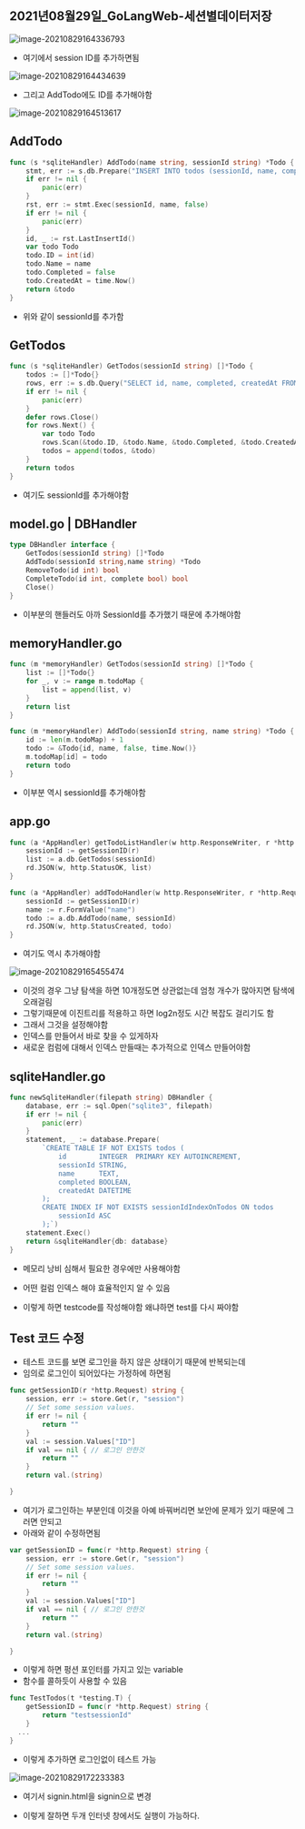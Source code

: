 ## 2021년08월29일_GoLangWeb-세션별데이터저장

![image-20210829164336793](2021년08월29일_GoLangWeb-세션별데이터저장.assets/image-20210829164336793.png)

- 여기에서 session ID를 추가하면됨

![image-20210829164434639](2021년08월29일_GoLangWeb-세션별데이터저장.assets/image-20210829164434639.png)

- 그리고 AddTodo에도 ID를 추가해야함

![image-20210829164513617](2021년08월29일_GoLangWeb-세션별데이터저장.assets/image-20210829164513617.png)

## AddTodo

```go
func (s *sqliteHandler) AddTodo(name string, sessionId string) *Todo {
	stmt, err := s.db.Prepare("INSERT INTO todos (sessionId, name, completed, createdAt) VALUES (?, ?, ?, datetime('now'))")
	if err != nil {
		panic(err)
	}
	rst, err := stmt.Exec(sessionId, name, false)
	if err != nil {
		panic(err)
	}
	id, _ := rst.LastInsertId()
	var todo Todo
	todo.ID = int(id)
	todo.Name = name
	todo.Completed = false
	todo.CreatedAt = time.Now()
	return &todo
}
```

- 위와 같이 sessionId를 추가함

## GetTodos

```go
func (s *sqliteHandler) GetTodos(sessionId string) []*Todo {
	todos := []*Todo{}
	rows, err := s.db.Query("SELECT id, name, completed, createdAt FROM todos WHERE sessionId=?",sessionId)
	if err != nil {
		panic(err)
	}
	defer rows.Close()
	for rows.Next() {
		var todo Todo
		rows.Scan(&todo.ID, &todo.Name, &todo.Completed, &todo.CreatedAt)
		todos = append(todos, &todo)
	}
	return todos
}
```

- 여기도 sessionId를 추가해야함

## model.go | DBHandler

```go
type DBHandler interface {
	GetTodos(sessionId string) []*Todo
	AddTodo(sessionId string,name string) *Todo
	RemoveTodo(id int) bool
	CompleteTodo(id int, complete bool) bool
	Close()
}
```

- 이부분의 핸들러도 아까 SessionId를 추가했기 때문에 추가해야함

## memoryHandler.go 

```go
func (m *memoryHandler) GetTodos(sessionId string) []*Todo {
	list := []*Todo{}
	for _, v := range m.todoMap {
		list = append(list, v)
	}
	return list
}

func (m *memoryHandler) AddTodo(sessionId string, name string) *Todo {
	id := len(m.todoMap) + 1
	todo := &Todo{id, name, false, time.Now()}
	m.todoMap[id] = todo
	return todo
}
```

- 이부분 역시 sessionId를 추가해야함

## app.go 

```go
func (a *AppHandler) getTodoListHandler(w http.ResponseWriter, r *http.Request) {
	sessionId := getSessionID(r)
	list := a.db.GetTodos(sessionId)
	rd.JSON(w, http.StatusOK, list)
}

func (a *AppHandler) addTodoHandler(w http.ResponseWriter, r *http.Request) {
	sessionId := getSessionID(r)
	name := r.FormValue("name")
	todo := a.db.AddTodo(name, sessionId)
	rd.JSON(w, http.StatusCreated, todo)
}
```

- 여기도 역시 추가해야함

![image-20210829165455474](2021년08월29일_GoLangWeb-세션별데이터저장.assets/image-20210829165455474.png)

- 이것의 경우 그냥 탐색을 하면 10개정도면 상관없는데 엄청 개수가 많아지면 탐색에 오래걸림
- 그렇기때문에 이진트리를 적용하고 하면 log2n정도 시간 복잡도 걸리기도 함 
- 그래서 그것을 설정해야함
- 인덱스를 만들어서 바로 찾을 수 있게하자
- 새로운 컴럼에 대해서 인덱스 만들때는 추가적으로 인덱스 만들어야함

## sqliteHandler.go

```go
func newSqliteHandler(filepath string) DBHandler {
	database, err := sql.Open("sqlite3", filepath)
	if err != nil {
		panic(err)
	}
	statement, _ := database.Prepare(
		`CREATE TABLE IF NOT EXISTS todos (
			id        INTEGER  PRIMARY KEY AUTOINCREMENT,
			sessionId STRING,
			name      TEXT,
			completed BOOLEAN,
			createdAt DATETIME
		);
		CREATE INDEX IF NOT EXISTS sessionIdIndexOnTodos ON todos
			sessionId ASC
		);`)
	statement.Exec()
	return &sqliteHandler{db: database}
}
```

- 메모리 낭비 심해서 필요한 경우에만 사용해야함
- 어떤 컬럼 인덱스 해야 효율적인지 알 수 있음

- 이렇게 하면 testcode를 작성해야함 왜냐하면 test를 다시 짜야함

## Test 코드 수정

- 테스트 코드를 보면 로그인을 하지 않은 상태이기 때문에 반복되는데 
- 임의로 로그인이 되어있다는 가정하에 하면됨

```go
func getSessionID(r *http.Request) string {
	session, err := store.Get(r, "session")
	// Set some session values.
	if err != nil {
		return ""
	}
	val := session.Values["ID"]
	if val == nil { // 로그인 안한것
		return ""
	}
	return val.(string)

}
```

- 여기가 로그인하는 부분인데 이것을 아예 바꿔버리면 보안에 문제가 있기 때문에 그러면 안되고 
- 아래와 같이 수정하면됨

```go
var getSessionID = func(r *http.Request) string {
	session, err := store.Get(r, "session")
	// Set some session values.
	if err != nil {
		return ""
	}
	val := session.Values["ID"]
	if val == nil { // 로그인 안한것
		return ""
	}
	return val.(string)

}
```

- 이렇게 하면 펑션 포인터를 가지고 있는 variable
- 함수를 콜하듯이 사용할 수 있음

```go
func TestTodos(t *testing.T) {
	getSessionID = func(r *http.Request) string {
		return "testsessionId"
	}
  ...
}
```

- 이렇게 추가하면 로그인없이 테스트 가능

![image-20210829172233383](2021년08월29일_GoLangWeb-세션별데이터저장.assets/image-20210829172233383.png)

- 여기서 signin.html을 signin으로 변경

- 이렇게 잘하면 두개 인터넷 창에서도 실행이 가능하다.